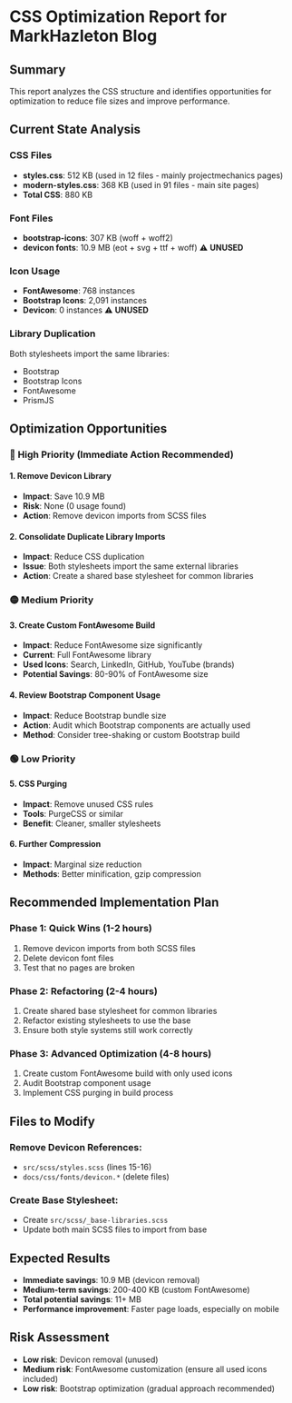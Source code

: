 # CSS Optimization Report for MarkHazleton Blog

## Summary
This report analyzes the CSS structure and identifies opportunities for optimization to reduce file sizes and improve performance.

## Current State Analysis

### CSS Files
- **styles.css**: 512 KB (used in 12 files - mainly projectmechanics pages)
- **modern-styles.css**: 368 KB (used in 91 files - main site pages)
- **Total CSS**: 880 KB

### Font Files
- **bootstrap-icons**: 307 KB (woff + woff2)
- **devicon fonts**: 10.9 MB (eot + svg + ttf + woff) ⚠️ **UNUSED**

### Icon Usage
- **FontAwesome**: 768 instances
- **Bootstrap Icons**: 2,091 instances  
- **Devicon**: 0 instances ⚠️ **UNUSED**

### Library Duplication
Both stylesheets import the same libraries:
- Bootstrap
- Bootstrap Icons
- FontAwesome
- PrismJS

## Optimization Opportunities

### 🔴 High Priority (Immediate Action Recommended)

#### 1. Remove Devicon Library
- **Impact**: Save 10.9 MB
- **Risk**: None (0 usage found)
- **Action**: Remove devicon imports from SCSS files

#### 2. Consolidate Duplicate Library Imports
- **Impact**: Reduce CSS duplication
- **Issue**: Both stylesheets import the same external libraries
- **Action**: Create a shared base stylesheet for common libraries

### 🟡 Medium Priority

#### 3. Create Custom FontAwesome Build
- **Impact**: Reduce FontAwesome size significantly
- **Current**: Full FontAwesome library
- **Used Icons**: Search, LinkedIn, GitHub, YouTube (brands)
- **Potential Savings**: 80-90% of FontAwesome size

#### 4. Review Bootstrap Component Usage
- **Impact**: Reduce Bootstrap bundle size
- **Action**: Audit which Bootstrap components are actually used
- **Method**: Consider tree-shaking or custom Bootstrap build

### 🟢 Low Priority

#### 5. CSS Purging
- **Impact**: Remove unused CSS rules
- **Tools**: PurgeCSS or similar
- **Benefit**: Cleaner, smaller stylesheets

#### 6. Further Compression
- **Impact**: Marginal size reduction
- **Methods**: Better minification, gzip compression

## Recommended Implementation Plan

### Phase 1: Quick Wins (1-2 hours)
1. Remove devicon imports from both SCSS files
2. Delete devicon font files
3. Test that no pages are broken

### Phase 2: Refactoring (2-4 hours)
1. Create shared base stylesheet for common libraries
2. Refactor existing stylesheets to use the base
3. Ensure both style systems still work correctly

### Phase 3: Advanced Optimization (4-8 hours)
1. Create custom FontAwesome build with only used icons
2. Audit Bootstrap component usage
3. Implement CSS purging in build process

## Files to Modify

### Remove Devicon References:
- `src/scss/styles.scss` (lines 15-16)
- `docs/css/fonts/devicon.*` (delete files)

### Create Base Stylesheet:
- Create `src/scss/_base-libraries.scss`
- Update both main SCSS files to import from base

## Expected Results
- **Immediate savings**: 10.9 MB (devicon removal)
- **Medium-term savings**: 200-400 KB (custom FontAwesome)
- **Total potential savings**: 11+ MB
- **Performance improvement**: Faster page loads, especially on mobile

## Risk Assessment
- **Low risk**: Devicon removal (unused)
- **Medium risk**: FontAwesome customization (ensure all used icons included)
- **Low risk**: Bootstrap optimization (gradual approach recommended)
